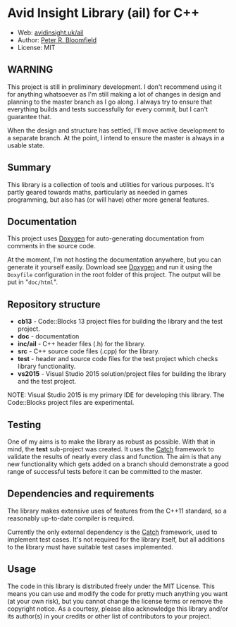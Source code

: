 # Avid Insight Library (ail) for C++

 * Web:     [avidinsight.uk/ail][4]
 * Author:  [Peter R. Bloomfield][3]
 * License: MIT

## WARNING

This project is still in preliminary development. I don't recommend using it for anything whatsoever as I'm still making a lot of changes in design and planning to the master branch as I go along. I always try to ensure that everything builds and tests successfully for every commit, but I can't guarantee that.

When the design and structure has settled, I'll move active development to a separate branch. At the point, I intend to ensure the master is always in a usable state.


## Summary

This library is a collection of tools and utilities for various purposes. It's partly geared towards maths, particularly as needed in games programming, but also has (or will have) other more general features.


## Documentation
This project uses [Doxygen][1] for auto-generating documentation from comments in the source code.

At the moment, I'm not hosting the documentation anywhere, but you can generate it yourself easily. Download see [Doxygen][1] and run it using the `Doxyfile` configuration in the root folder of this project. The output will be put in "`doc/html`".


## Repository structure

 * **cb13** - Code::Blocks 13 project files for building the library and the test project.
 * **doc** - documentation
 * **inc/ail** - C++ header files (.h) for the library.
 * **src** - C++ source code files (.cpp) for the library.
 * **test** - header and source code files for the test project which checks library functionality.
 * **vs2015** - Visual Studio 2015 solution/project files for building the library and the test project.
 
NOTE: Visual Studio 2015 is my primary IDE for developing this library. The Code::Blocks project files are experimental.
 
 
## Testing

One of my aims is to make the library as robust as possible. With that in mind, the **test** sub-project was created. It uses the [Catch][2] framework to validate the results of nearly every class and function. The aim is that any new functionality which gets added on a branch should demonstrate a good range of successful tests before it can be committed to the master.
 

## Dependencies and requirements

The library makes extensive uses of features from the C++11 standard, so a reasonably up-to-date compiler is required.

Currently the only external dependency is the [Catch][2] framework, used to implement test cases. It's not required for the library itself, but all additions to the library must have suitable test cases implemented.


## Usage

The code in this library is distributed freely under the MIT License. This means you can use and modify the code for pretty much anything you want (at your own risk), but you cannot change the license terms or remove the copyright notice. As a courtesy, please also acknowledge this library and/or its author(s) in your credits or other list of contributors to your project.

[1]: https://github.com/doxygen/doxygen
[2]: https://github.com/philsquared/Catch
[3]: http://peter.avidinsight.uk
[4]: http://avidinsight.uk/ail
